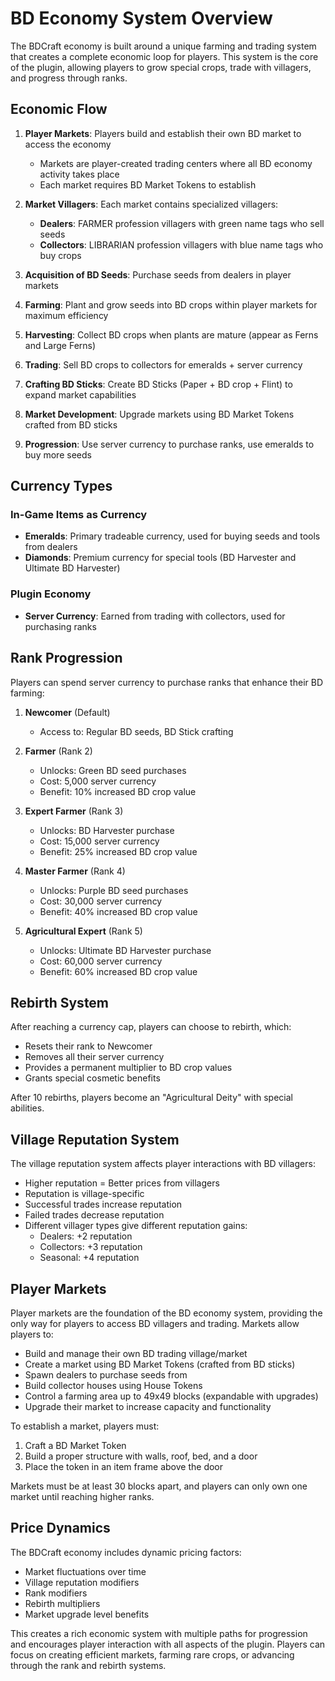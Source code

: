 # BD Economy System Overview

The BDCraft economy is built around a unique farming and trading system that creates a complete economic loop for players. This system is the core of the plugin, allowing players to grow special crops, trade with villagers, and progress through ranks.

## Economic Flow

1. **Player Markets**: Players build and establish their own BD market to access the economy
   - Markets are player-created trading centers where all BD economy activity takes place
   - Each market requires BD Market Tokens to establish

2. **Market Villagers**: Each market contains specialized villagers:
   - **Dealers**: FARMER profession villagers with green name tags who sell seeds
   - **Collectors**: LIBRARIAN profession villagers with blue name tags who buy crops

3. **Acquisition of BD Seeds**: Purchase seeds from dealers in player markets

4. **Farming**: Plant and grow seeds into BD crops within player markets for maximum efficiency

5. **Harvesting**: Collect BD crops when plants are mature (appear as Ferns and Large Ferns)

6. **Trading**: Sell BD crops to collectors for emeralds + server currency

7. **Crafting BD Sticks**: Create BD Sticks (Paper + BD crop + Flint) to expand market capabilities

8. **Market Development**: Upgrade markets using BD Market Tokens crafted from BD sticks

9. **Progression**: Use server currency to purchase ranks, use emeralds to buy more seeds

## Currency Types

### In-Game Items as Currency
- **Emeralds**: Primary tradeable currency, used for buying seeds and tools from dealers
- **Diamonds**: Premium currency for special tools (BD Harvester and Ultimate BD Harvester)

### Plugin Economy
- **Server Currency**: Earned from trading with collectors, used for purchasing ranks

## Rank Progression

Players can spend server currency to purchase ranks that enhance their BD farming:

1. **Newcomer** (Default)
   - Access to: Regular BD seeds, BD Stick crafting

2. **Farmer** (Rank 2)
   - Unlocks: Green BD seed purchases
   - Cost: 5,000 server currency
   - Benefit: 10% increased BD crop value

3. **Expert Farmer** (Rank 3)
   - Unlocks: BD Harvester purchase
   - Cost: 15,000 server currency
   - Benefit: 25% increased BD crop value

4. **Master Farmer** (Rank 4)
   - Unlocks: Purple BD seed purchases
   - Cost: 30,000 server currency
   - Benefit: 40% increased BD crop value

5. **Agricultural Expert** (Rank 5)
   - Unlocks: Ultimate BD Harvester purchase
   - Cost: 60,000 server currency
   - Benefit: 60% increased BD crop value

## Rebirth System

After reaching a currency cap, players can choose to rebirth, which:
- Resets their rank to Newcomer
- Removes all their server currency
- Provides a permanent multiplier to BD crop values
- Grants special cosmetic benefits

After 10 rebirths, players become an "Agricultural Deity" with special abilities.

## Village Reputation System

The village reputation system affects player interactions with BD villagers:

- Higher reputation = Better prices from villagers
- Reputation is village-specific
- Successful trades increase reputation
- Failed trades decrease reputation
- Different villager types give different reputation gains:
  - Dealers: +2 reputation
  - Collectors: +3 reputation
  - Seasonal: +4 reputation

## Player Markets

Player markets are the foundation of the BD economy system, providing the only way for players to access BD villagers and trading. Markets allow players to:

- Build and manage their own BD trading village/market
- Create a market using BD Market Tokens (crafted from BD sticks)
- Spawn dealers to purchase seeds from
- Build collector houses using House Tokens
- Control a farming area up to 49x49 blocks (expandable with upgrades)
- Upgrade their market to increase capacity and functionality

To establish a market, players must:
1. Craft a BD Market Token
2. Build a proper structure with walls, roof, bed, and a door
3. Place the token in an item frame above the door

Markets must be at least 30 blocks apart, and players can only own one market until reaching higher ranks.

## Price Dynamics

The BDCraft economy includes dynamic pricing factors:

- Market fluctuations over time
- Village reputation modifiers
- Rank modifiers
- Rebirth multipliers
- Market upgrade level benefits

This creates a rich economic system with multiple paths for progression and encourages player interaction with all aspects of the plugin. Players can focus on creating efficient markets, farming rare crops, or advancing through the rank and rebirth systems.